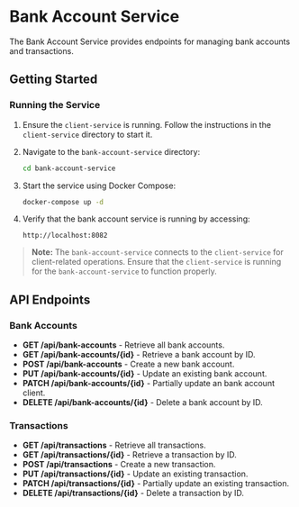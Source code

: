 # Bank Account Service

The Bank Account Service provides endpoints for managing bank accounts and transactions.

## Getting Started

### Running the Service

1. Ensure the `client-service` is running. Follow the instructions in the `client-service` directory to start it.

2. Navigate to the `bank-account-service` directory:
    ```bash
    cd bank-account-service
    ```

3. Start the service using Docker Compose:
    ```bash
    docker-compose up -d
    ```

4. Verify that the bank account service is running by accessing:
    ```
    http://localhost:8082
    ```

> **Note:** The `bank-account-service` connects to the `client-service` for client-related operations. Ensure that the `client-service` is running for the `bank-account-service` to function properly.

## API Endpoints

### Bank Accounts

- **GET /api/bank-accounts** - Retrieve all bank accounts.
- **GET /api/bank-accounts/{id}** - Retrieve a bank account by ID.
- **POST /api/bank-accounts** - Create a new bank account.
- **PUT /api/bank-accounts/{id}** - Update an existing bank account.
- **PATCH /api/bank-accounts/{id}** - Partially update an bank account client.
- **DELETE /api/bank-accounts/{id}** - Delete a bank account by ID.

### Transactions

- **GET /api/transactions** - Retrieve all transactions.
- **GET /api/transactions/{id}** - Retrieve a transaction by ID.
- **POST /api/transactions** - Create a new transaction.
- **PUT /api/transactions/{id}** - Update an existing transaction.
- **PATCH /api/transactions/{id}** - Partially update an existing transaction.
- **DELETE /api/transactions/{id}** - Delete a transaction by ID.
